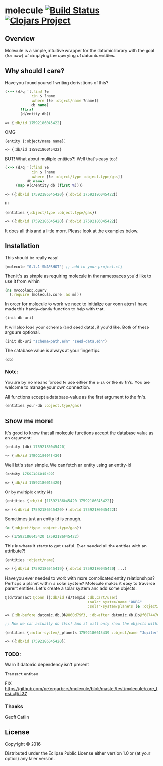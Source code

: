 # molecule [![Build Status](https://travis-ci.org/petergarbers/molecule.svg?branch=master)](https://travis-ci.org/petergarbers/molecule) [![Clojars Project](https://img.shields.io/clojars/v/molecule.svg)](https://clojars.org/molecule)


## Overview
Molecule is a simple, intuitive wrapper for the datomic library with the goal (for now) of simplying the querying of datomic entities.

## Why should I care?

Have you found yourself writing derivations of this?

```clj
(->> (d/q '[:find ?e
            :in $ ?name
            :where [?e :object/name ?name]]
            db name)
       ffirst
       (d/entity db))

=> {:db/id 17592186045422}

```

OMG:

```
(entity {:object/name name})

=> {:db/id 17592186045422}
```

BUT! What about multiple entities?!
Well that's easy too!

```clj
(->> (d/q '[:find ?e
            :in $ ?name
            :where [?e :object/type :object.type/gas]]
          db name)
     (map #(d/entity db (first %))))

=> ({:db/id 17592186045420} {:db/id 17592186045422})
```

!!!

```clj
(entities {:object/type :object.type/gas})

=> ({:db/id 17592186045420} {:db/id 17592186045422})
```

It does all this and a little more. Please look at the examples below.

## Installation

This should be really easy!

```clj
[molecule "0.1.1-SNAPSHOT"] ;; add to your project.clj
```

Then it's as simple as requiring molecule in the namespaces you'd like to use it from within

```clj
(ns mycoolapp.query
  (:require [molecule.core :as m]))
```

In order for molecule to work we need to initialize our conn atom
I have made this handy-dandy function to help with that.

```clj
(init db-uri)
```

It will also load your schema (and seed data), if you'd like. Both of these args are optional.

```clj
(init db-uri "schema-path.edn" "seed-data.edn")
```

The database value is always at your fingertips.

`(db)`

### Note:
You are by no means forced to use either the `init` or the `db` fn's.
You are welcome to manage your own connection.

All functions accept a database-value as the first argument to the fn's.

```clj
(entities your-db :object.type/gas)
```

## Show me more!

It's good to know that all molecule functions accept the database value as an argument:

```clj
(entity (db) 17592186045420)

=> {:db/id 17592186045420}
```

Well let's start simple. We can fetch an entity using an entity-id

```clj
(entity 17592186045420)

=> {:db/id 17592186045420}
```

Or by multiple entity ids

```clj
(entities {:db/id [17592186045420 17592186045422]}

=> ({:db/id 17592186045420} {:db/id 17592186045422})
```

Sometimes just an entity id is enough.

```clj
(e {:object/type :object.type/gas})

=> (17592186045420 17592186045422)
```

This is where it starts to get useful.
Ever needed all the entities with an attribute?!

```clj
(entities :object/name)

=> ({:db/id 17592186045419} {:db/id 17592186045420} ...)
```

Have you ever needed to work with more complicated entity relationships?
Perhaps a planet within a solar system?
Molecule makes it easy to traverse parent entities.
Let's create a solar system and add some objects.

```clj
@(d/transact @conn [{:db/id (d/tempid :db.part/user)
                                      :solar-system/name "OURS"
                                      :solar-system/planets (e :object/name)}])

=> {:db-before datomic.db.Db@860d79f3, :db-after datomic.db.Db@f6674476, :tx-data [#datom[13194139534334 50 #inst "2017-01-08T19:06:39.509-00:00" 13194139534334 true] #datom[17592186045439 63 "OURS" 13194139534334 true] #datom[17592186045439 64 17592186045419 13194139534334 true] #datom[17592186045439 64 17592186045420 13194139534334 true] ..., :tempids {-9223350046623220537 17592186045439}}

;; Now we can actually do this! And it will only show the objects within our solar system

(entities {:solar-system/_planets 17592186045439 :object/name "Jupiter"})

=> ({:db/id 17592186045420})
```

### TODO:
Warn if datomic dependency isn't present

Transact entities

FIX https://github.com/petergarbers/molecule/blob/master/test/molecule/core_test.clj#L37

### Thanks

Geoff Catlin

## License

Copyright © 2016

Distributed under the Eclipse Public License either version 1.0 or (at
your option) any later version.
